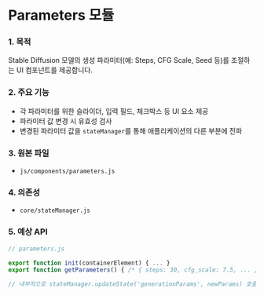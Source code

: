# Parameters 모듈

### 1. 목적
Stable Diffusion 모델의 생성 파라미터(예: Steps, CFG Scale, Seed 등)를 조절하는 UI 컴포넌트를 제공합니다.

### 2. 주요 기능
- 각 파라미터를 위한 슬라이더, 입력 필드, 체크박스 등 UI 요소 제공
- 파라미터 값 변경 시 유효성 검사
- 변경된 파라미터 값을 `stateManager`를 통해 애플리케이션의 다른 부분에 전파

### 3. 원본 파일
- `js/components/parameters.js`

### 4. 의존성
- `core/stateManager.js`

### 5. 예상 API

```javascript
// parameters.js

export function init(containerElement) { ... }
export function getParameters() { /* { steps: 30, cfg_scale: 7.5, ... } */ ... }

// 내부적으로 stateManager.updateState('generationParams', newParams) 호출
```
